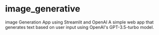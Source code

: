 # image_generative
image Generation App using Streamlit and OpenAI A simple web app that generates text based on user input using OpenAI's GPT-3.5-turbo model. 
